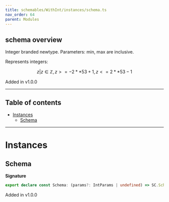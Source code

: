 ```yaml
---
title: schemables/WithInt/instances/schema.ts
nav_order: 64
parent: Modules
---
```


## schema overview

Integer branded newtype. Parameters: min, max are inclusive.

Represents integers:

```math
 { z | z ∈ ℤ, z >= -2 ** 53 + 1, z <= 2 ** 53 - 1 }
```

Added in v1.0.0

---

<h2 class="text-delta">Table of contents</h2>

- [Instances](#instances)
  - [Schema](#schema)

---

# Instances

## Schema

**Signature**

```ts
export declare const Schema: (params?: IntParams | undefined) => SC.SchemaExt<number, Branded<number, IntBrand>>
```

Added in v1.0.0
